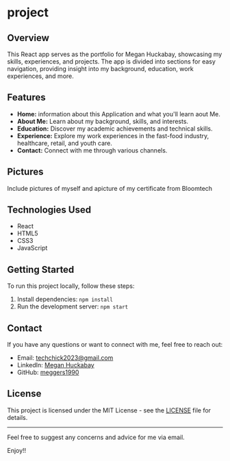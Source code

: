 # project

## Overview

This React app serves as the portfolio for Megan Huckabay, showcasing my skills, experiences, and projects. The app is divided into sections for easy navigation, providing insight into my background, education, work experiences, and more.

## Features
- **Home:** information about this Application and what you'll learn aout Me.
- **About Me:** Learn about my background, skills, and interests.
- **Education:** Discover my academic achievements and technical skills.
- **Experience:** Explore my work experiences in the fast-food industry, healthcare, retail, and youth care.
- **Contact:** Connect with me through various channels.

## Pictures

Include pictures of myself and apicture of my certificate from Bloomtech

## Technologies Used

- React
- HTML5
- CSS3
- JavaScript

## Getting Started

To run this project locally, follow these steps:

1. Install dependencies: `npm install`
2. Run the development server: `npm start`

## Contact

If you have any questions or want to connect with me, feel free to reach out:

- Email: [techchick2023@gmail.com](mailto:techchick2023@gmail.com)
- LinkedIn: [Megan Huckabay](https://linkedin.com/in/megan-huckabay)
- GitHub: [meggers1990](https://github.com/meggers1990)

## License

This project is licensed under the MIT License - see the [LICENSE](LICENSE) file for details.

---

Feel free to suggest any concerns and advice for me via email.

Enjoy!!
